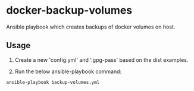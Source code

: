 # docker-backup-volumes

Ansible playbook which creates backups of docker volumes on host.

## Usage

1. Create a new 'config.yml' and '.gpg-pass' based on the dist examples.

2. Run the below ansible-playbook command:

```bash
ansible-playbook backup-volumes.yml
```
